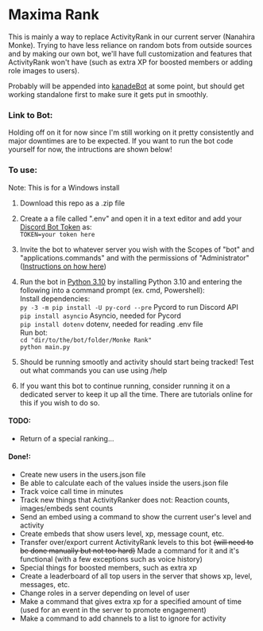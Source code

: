 # **Maxima Rank**

This is mainly a way to replace ActivityRank in our current server (Nanahira Monke). Trying to have less reliance on random bots from outside sources and by making our own bot, we'll have full customization and features that ActivityRank won't have (such as extra XP for boosted members or adding role images to users).

Probably will be appended into [kanadeBot](https://github.com/LEOIIDX/kanadeBot) at some point, but should get working standalone first to make sure it gets put in smoothly.

### **Link to Bot:**
Holding off on it for now since I'm still working on it pretty consistently and major downtimes are to be expected. If you want to run the bot code yourself for now, the intructions are shown below!

### **To use:**
Note: This is for a Windows install
1. Download this repo as a .zip file
2. Create a a file called ".env" and open it in a text editor and add your [Discord Bot Token](https://www.writebots.com/discord-bot-token/) as:</br>
`TOKEN=your token here`</br>
3. Invite the bot to whatever server you wish with the Scopes of "bot" and "applications.commands" and with the permissions of "Administrator" ([Instructions on how here](https://discordpy.readthedocs.io/en/stable/discord.html))
4. Run the bot in [Python 3.10](https://www.python.org/downloads/) by installing Python 3.10 and entering the following into a command prompt (ex. cmd, Powershell):</br>
Install dependencies:</br>
`py -3 -m pip install -U py-cord --pre` Pycord to run Discord API</br>
`pip install asyncio` Asyncio, needed for Pycord</br>
`pip install dotenv` dotenv, needed for reading .env file</br>
Run bot:</br>
`cd "dir/to/the/bot/folder/Monke Rank"`</br>
`python main.py`</br>

5. Should be running smootly and activity should start being tracked! Test out what commands you can use using /help
6. If you want this bot to continue running, consider running it on a dedicated server to keep it up all the time. There are tutorials online for this if you wish to do so.

#### **TODO:**
- Return of a special ranking...

#### **Done!:**
- Create new users in the users.json file
- Be able to calculate each of the values inside the users.json file
- Track voice call time in minutes
- Track new things that ActivityRanker does not: Reaction counts, images/embeds sent counts
- Send an embed using a command to show the current user's level and activity
- Create embeds that show users level, xp, message count, etc. 
- Transfer over/export current ActivityRank levels to this bot ~~(will need to be done manually but not too hard)~~ Made a command for it and it's functional (with a few exceptions such as voice history)
- Special things for boosted members, such as extra xp
- Create a leaderboard of all top users in the server that shows xp, level, messages, etc. 
- Change roles in a server depending on level of user
- Make a command that gives extra xp for a specified amount of time (used for an event in the server to promote engagement)
- Make a command to add channels to a list to ignore for activity
